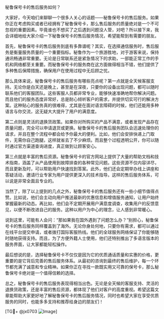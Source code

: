 秘鲁保号卡的售后服务如何？

大家好，今天咱们来聊聊一个很多人关心的话题——秘鲁保号卡的售后服务。如果你正在考虑购买或者已经拥有了秘鲁保号卡，那么售后服务的质量绝对是一个不可忽视的重要因素。毕竟谁也不想买了之后遇到问题没人管，对吧？所以接下来，我会详细地给大家介绍一下秘鲁保号卡的售后服务情况，希望能帮到有需要的朋友。

首先，秘鲁保号卡的售后服务到底有多靠谱呢？其实，在选择通信服务时，售后服务是衡量服务质量的一个重要指标。秘鲁作为一个旅游胜地，对于游客来说，保持通讯畅通非常重要。无论是日常联系还是紧急情况下的求助，一部能正常工作的手机和网络都至关重要。而秘鲁保号卡的服务商在这方面做得相当不错，他们提供了多种售后保障措施，确保用户在使用过程中无后顾之忧。

那么具体来说，秘鲁保号卡的售后服务有哪些亮点呢？第一点就是全天候客服支持。无论你是白天还是晚上，甚至是在深夜，只要你的设备出现问题，都可以随时联系他们的客服团队。这些客服人员都非常专业，能够快速准确地帮你解决问题。而且他们的服务态度非常好，总是耐心倾听客户的需求，并提供切实可行的解决方案。这种贴心的服务真的很难得，尤其是在面对语言障碍的时候，他们还能用多种语言与你交流，这无疑大大提升了用户的满意度。

第二点则是灵活的退换货政策。如果你对所购买的产品不满意，或者发现产品存在质量问题，完全可以申请退货或更换。秘鲁保号卡的售后服务团队会迅速处理你的请求，并且在整个流程中都会给予你最大的便利。比如，他们会安排快递上门取件，无需你自己跑腿，这样就省去了不少麻烦。而且整个过程透明公开，你可以随时通过官方渠道查询进度，真正做到让顾客安心。

第三点就是丰富的售后资源。秘鲁保号卡的官方网站上提供了大量的帮助文档和技术指南，涵盖了从产品使用到故障排查的各种常见问题。这些资源不仅内容详尽，而且更新及时，可以帮助用户快速找到答案。此外，他们还会定期举办线上讲座和答疑活动，邀请行业专家为用户提供更深入的技术指导。这样的售后服务体系，可以说是非常全面且专业的。

当然了，除了以上提到的几点之外，秘鲁保号卡的售后服务还有一些小细节值得点赞。比如说，他们会主动向用户推送最新的优惠信息和增值服务通知，让用户始终掌握最新的动态。再比如，他们会不定期开展用户满意度调查，收集用户的反馈意见，以便不断改进自己的服务。这种以用户为中心的理念，让人感到非常暖心。

说到这里，可能有人会问：“那如果我在国外遇到了问题怎么办？”别担心，秘鲁保号卡的售后服务同样覆盖到了海外。无论你身处何地，只要你有需求，都可以通过在线平台提交申请，或者拨打国际客服热线。他们的全球服务网络保证了你能够随时随地获得支持。而且，为了方便外籍人士使用，他们还特别推出了多语言版本的服务界面，让大家都能轻松操作。

最后想说的是，选择秘鲁保号卡不仅仅是因为它的优质通话质量和实惠的价格，更重要的是它背后完善的售后服务体系。从最初的咨询到最终的售后维护，每一个环节都充满了诚意和专业精神。如果你正在寻找一款既实用又可靠的保号卡，那么秘鲁保号卡绝对是一个值得信赖的选择。

总之，秘鲁保号卡的售后服务表现得相当出色。无论是全天候的客服支持、灵活的退换货政策，还是丰富的售后资源，都体现了他们对客户的高度重视。希望这篇文章能帮助大家更好地了解秘鲁保号卡的售后服务情况，同时也希望大家在享受优质服务的同时，也能多多支持和推荐给身边的朋友们！

[TG💪+ @jx0703 ![Image](https://github.com/user-attachments/assets/dbca1d08-cadb-493c-b0ec-ad6f7a83f270)]